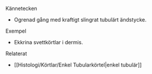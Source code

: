 Kännetecken
- Ogrenad gång med kraftigt slingrat tubulärt ändstycke.

Exempel
- Ekkrina svettkörtlar i dermis.

Relaterat
- [[Histologi/Körtlar/Enkel Tubularkörtel|enkel tubulär]]

